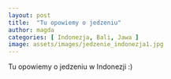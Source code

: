 ```yaml
---
layout: post
title:  "Tu opowiemy o jedzeniu"
author: magda
categories: [ Indonezja, Bali, Jawa ]
image: assets/images/jedzenie_indonezja1.jpg
---
```


Tu opowiemy o jedzeniu w Indonezji :)